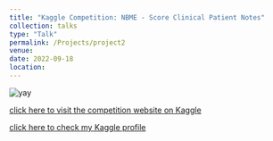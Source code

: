 ```yaml
---
title: "Kaggle Competition: NBME - Score Clinical Patient Notes"
collection: talks
type: "Talk"
permalink: /Projects/project2
venue: 
date: 2022-09-18
location: 
---
```


![yay](/images/gif2.gif)

[click here to visit the competition website on Kaggle](https://www.kaggle.com/competitions/nbme-score-clinical-patient-notes)

[click here to check my Kaggle profile](https://www.kaggle.com/redhawc)
